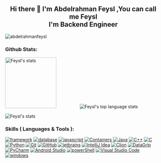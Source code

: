 <h2 align="center">Hi there 👋 I'm Abdelrahman Feysl ,You can call me Feysl<br /> I'm Backend Engineer </h3>

<p align="left"> <img src="https://komarev.com/ghpvc/?username=abdelrahmanfeysl&label=Profile%20views&color=informational&style=plastic" alt="abdelrahmanfeysl" /> </p> 


### Github Stats:
<!--
            &nbsp; -> space
            &emsp; -> 4x(&nbsp;)
-->
<p align="left">
    <img height="165" src="https://github-readme-stats.vercel.app/api?username=abdelrahmanfeysl&count_private=true&include_all_commits=true&theme=tokyonight" alt="Feysl's stats" /> &emsp;&emsp;&emsp;&emsp;&nbsp;&nbsp;&nbsp;
    <img src="https://github-readme-stats.vercel.app/api/top-langs/?username=abdelrahmanfeysl&layout=compact&theme=tokyonight" alt="Feysl's top language stats" />
</p>

<p align="left">
    <img src="https://github-profile-trophy.vercel.app/?username=abdelrahmanfeysl&theme=darkhub&margin-w=15&margin-h=15&column=8&v=2" alt="Feysl's stats" />
</p>



### Skills ( Languages & Tools ):
[![framework](https://img.shields.io/badge/framework-nodejs-05122A?style=plastic&logo=javascript&color=informational)](https://nodejs.org/en/)
[![database](https://img.shields.io/badge/database-MongoDB-05122A?style=plastic&logo=MongoDB&color=informational)](https://www.mongodb.com/)
[![javascript](https://img.shields.io/badge/language-javascript-05122A?style=plastic&logo=javascript&color=informational)](https://www.javascript.com/)
[![Containers](https://img.shields.io/badge/Containers-Docker-05122A?style=plastic&logo=docker&color=informational)](https://www.docker.com/)
[![Java](https://img.shields.io/badge/language-Java-05122A?style=plastic&logo=Java&color=informational)](https://www.java.com/en/)
[![C++](https://img.shields.io/badge/language-C++-05122A?style=plastic&logo=c%2B%2B&color=informational)](https://www.cprogramming.com/)
[![C](https://img.shields.io/badge/language-C-05122A?style=plastic&logo=c&color=informational)](https://www.cprogramming.com/)
[![Python](https://img.shields.io/badge/language-Python-05122A?style=plastic&logo=python&color=informational)](https://www.python.org/)
[![Git](https://img.shields.io/badge/git-Git-05122A?style=plastic&logo=git&color=informational)](https://git-scm.com/)
[![GitHub](https://img.shields.io/badge/tool-GitHub-05122A?style=plastic&logo=github&&color=informational)](https://github.com/)
[![jetbrains](https://img.shields.io/badge/jetbrains-jetbrains-05122A?style=plastic&logo=jetbrains&color=informational)](https://www.jetbrains.com/)
[![IntelliJ Idea](https://img.shields.io/badge/jetbrains-IntelliJ%20Idea-05122A?style=plastic&logo=intellij-idea&color=informational)](https://www.jetbrains.com/idea/)
[![Clion](https://img.shields.io/badge/jetbrains-CLion-05122A?style=plastic&logo=clion&color=informational)](https://www.jetbrains.com/clion/)
[![DataGrip](https://img.shields.io/badge/jetbrains-DataGrip-05122A?style=plastic&logo=datagrip&color=informational)](https://www.jetbrains.com/datagrip/)
[![PyCharm](https://img.shields.io/badge/jetbrains-pycharm-05122A?style=plastic&logo=pycharm&color=informational)](https://www.jetbrains.com/pycharm/)
[![Android Studio](https://img.shields.io/badge/tool-Android%20Studio-05122A?style=plastic&logo=android-studio&color=informational)](https://developer.android.com/studio)
[![powerShell](https://img.shields.io/badge/Shell-powerShell-05122A?style=plastic&logo=powerShell&color=informational)](https://docs.microsoft.com/en-us/powershell/)
[![Visual Studio Code](https://img.shields.io/badge/tool-Visual%20Studio%20Code-05122A?style=plastic&logo=visual-studio-code&color=informational)](https://code.visualstudio.com/)
[![windows](https://img.shields.io/badge/OS-windows-05122A?style=plastic&logo=windows&logoColor=informational&color=informational)](https://www.microsoft.com/en-us/windows)
